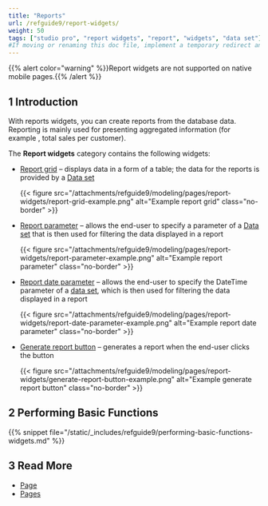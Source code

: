 ```yaml
---
title: "Reports"
url: /refguide9/report-widgets/
weight: 50
tags: ["studio pro", "report widgets", "report", "widgets", "data set"]
#If moving or renaming this doc file, implement a temporary redirect and let the respective team know they should update the URL in the product. See Mapping to Products for more details.
---
```


{{% alert color="warning" %}}Report widgets are not supported on native mobile pages.{{% /alert %}}

## 1 Introduction

With reports widgets, you can create reports from the database data. Reporting is mainly used for presenting aggregated information (for example , total sales per customer). 

The **Report widgets** category contains the following widgets:

* [Report grid](/refguide9/report-grid/) – displays data in a form of a table; the data for the reports is provided by a [Data set](/refguide9/data-sets/)

    {{< figure src="/attachments/refguide9/modeling/pages/report-widgets/report-grid-example.png" alt="Example report grid" class="no-border" >}}

* [Report parameter](/refguide9/report-parameter/) – allows the end-user to specify a parameter of a [Data set](/refguide9/data-sets/) that is then used for filtering the data displayed in a report

    {{< figure src="/attachments/refguide9/modeling/pages/report-widgets/report-parameter-example.png" alt="Example report parameter" class="no-border" >}}

* [Report date parameter](/refguide9/report-date-parameter/) – allows the end-user to specify the DateTime parameter of a [data set](/refguide9/data-sets/), which is then used for filtering the data displayed in a report

    {{< figure src="/attachments/refguide9/modeling/pages/report-widgets/report-date-parameter-example.png" alt="Example report date parameter" class="no-border" >}}

* [Generate report button](/refguide9/report-button/) – generates a report when the end-user clicks the button

    {{< figure src="/attachments/refguide9/modeling/pages/report-widgets/generate-report-button-example.png" alt="Example generate report button" class="no-border" >}}

## 2 Performing Basic Functions

{{% snippet file="/static/_includes/refguide9/performing-basic-functions-widgets.md" %}}

## 3 Read More

* [Page](/refguide9/page/)
* [Pages](/refguide9/pages/)
